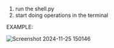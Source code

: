 1) run the shell.py
2) start doing operations in the terminal

EXAMPLE:

![Screenshot 2024-11-25 150146](https://github.com/user-attachments/assets/d9cf3518-8517-41de-87f4-081815c73907)
